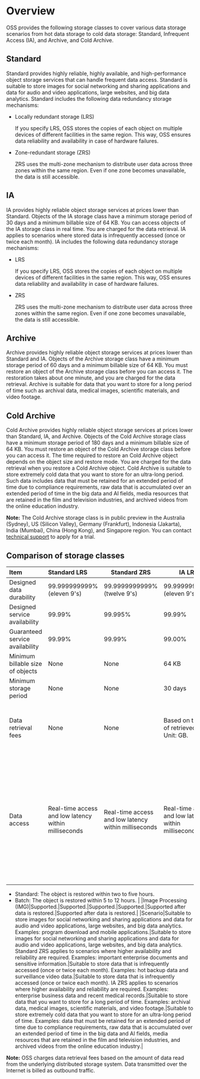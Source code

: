 # Overview

OSS provides the following storage classes to cover various data storage scenarios from hot data storage to cold data storage: Standard, Infrequent Access \(IA\), and Archive, and Cold Archive.

## Standard

Standard provides highly reliable, highly available, and high-performance object storage services that can handle frequent data access. Standard is suitable to store images for social networking and sharing applications and data for audio and video applications, large websites, and big data analytics. Standard includes the following data redundancy storage mechanisms:

-   Locally redundant storage \(LRS\)

    If you specify LRS, OSS stores the copies of each object on multiple devices of different facilities in the same region. This way, OSS ensures data reliability and availability in case of hardware failures.

-   Zone-redundant storage \(ZRS\)

    ZRS uses the multi-zone mechanism to distribute user data across three zones within the same region. Even if one zone becomes unavailable, the data is still accessible.


## IA

IA provides highly reliable object storage services at prices lower than Standard. Objects of the IA storage class have a minimum storage period of 30 days and a minimum billable size of 64 KB. You can access objects of the IA storage class in real time. You are charged for the data retrieval. IA applies to scenarios where stored data is infrequently accessed \(once or twice each month\). IA includes the following data redundancy storage mechanisms:

-   LRS

    If you specify LRS, OSS stores the copies of each object on multiple devices of different facilities in the same region. This way, OSS ensures data reliability and availability in case of hardware failures.

-   ZRS

    ZRS uses the multi-zone mechanism to distribute user data across three zones within the same region. Even if one zone becomes unavailable, the data is still accessible.


## Archive

Archive provides highly reliable object storage services at prices lower than Standard and IA. Objects of the Archive storage class have a minimum storage period of 60 days and a minimum billable size of 64 KB. You must restore an object of the Archive storage class before you can access it. The restoration takes about one minute, and you are charged for the data retrieval. Archive is suitable for data that you want to store for a long period of time such as archival data, medical images, scientific materials, and video footage.

## Cold Archive

Cold Archive provides highly reliable object storage services at prices lower than Standard, IA, and Archive. Objects of the Cold Archive storage class have a minimum storage period of 180 days and a minimum billable size of 64 KB. You must restore an object of the Cold Archive storage class before you can access it. The time required to restore an Cold Archive object depends on the object size and restore mode. You are charged for the data retrieval when you restore a Cold Archive object. Cold Archive is suitable to store extremely cold data that you want to store for an ultra-long period. Such data includes data that must be retained for an extended period of time due to compliance requirements, raw data that is accumulated over an extended period of time in the big data and AI fields, media resources that are retained in the film and television industries, and archived videos from the online education industry.

**Note:** The Cold Archive storage class is in public preview in the Australia \(Sydney\), US \(Silicon Valley\), Germany \(Frankfurt\), Indonesia \(Jakarta\), India \(Mumbai\), China \(Hong Kong\), and Singapore region. You can contact [technical support](https://workorder-intl.console.aliyun.com/#/ticket/createIndex) to apply for a trial.

## Comparison of storage classes

|Item|Standard LRS|Standard ZRS|IA LRS|IA ZRS|Archive|Cold Archive|
|:---|:-----------|------------|------|:-----|:------|------------|
|Designed data durability|99.999999999% \(eleven 9's\)|99.9999999999% \(twelve 9's\)|99.999999999% \(eleven 9's\)|99.9999999999% \(twelve 9's\)|99.999999999% \(eleven 9's\)|99.999999999% \(eleven 9's\)|
|Designed service availability|99.99%|99.995%|99.99%|99.995%|99.99% \(restored data\)|99.99% \(restored data\)|
|Guaranteed service availability|99.99%|99.99%|99.00%|99.5%|99.00% \(restored data\)|99.00% \(restored data\)|
|Minimum billable size of objects|None|None|64 KB|64 KB|64 KB|64 KB|
|Minimum storage period|None|None|30 days|30 days|60 days|180 days|
|Data retrieval fees|None|None|Based on the size of retrieved data. Unit: GB.|Based on the size of retrieved data. Unit: GB.|Based on the size of restored data. Unit: GB.|Based on the size of restored data and the data retrieval capability that is selected. Unit: GB.|
|Data access|Real-time access and low latency within milliseconds|Real-time access and low latency within milliseconds|Real-time access and low latency within milliseconds|Real-time access and low latency within milliseconds|Supported after data is restored. It takes one minute for data to be restored.|You must restore a Cold Archive object before you can read it. The time required to restore a Cold Archive object to the readable state is determined based on the restoration priority of the object: -   Expedited: The object is restored within one hour.
-   Standard: The object is restored within two to five hours.
-   Batch: The object is restored within 5 to 12 hours. |
|Image Processing \(IMG\)|Supported.|Supported.|Supported.|Supported.|Supported after data is restored.|Supported after data is restored.|
|Scenario|Suitable to store images for social networking and sharing applications and data for audio and video applications, large websites, and big data analytics. Examples: program download and mobile applications.|Suitable to store images for social networking and sharing applications and data for audio and video applications, large websites, and big data analytics. Standard ZRS applies to scenarios where higher availability and reliability are required. Examples: important enterprise documents and sensitive information.|Suitable to store data that is infrequently accessed \(once or twice each month\). Examples: hot backup data and surveillance video data.|Suitable to store data that is infrequently accessed \(once or twice each month\). IA ZRS applies to scenarios where higher availability and reliability are required. Examples: enterprise business data and recent medical records.|Suitable to store data that you want to store for a long period of time. Examples: archival data, medical images, scientific materials, and video footage.|Suitable to store extremely cold data that you want to store for an ultra-long period of time. Examples: data that must be retained for an extended period of time due to compliance requirements, raw data that is accumulated over an extended period of time in the big data and AI fields, media resources that are retained in the film and television industries, and archived videos from the online education industry.|

**Note:** OSS charges data retrieval fees based on the amount of data read from the underlying distributed storage system. Data transmitted over the Internet is billed as outbound traffic.

